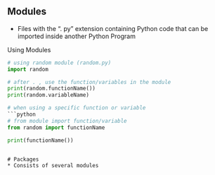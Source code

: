 
## Modules

* Files with the “. py” extension containing Python code that can be imported inside another Python Program

Using Modules
```python
# using random module (random.py)
import random

# after . , use the function/variables in the module
print(random.functionName())
print(random.variableName)

# when using a specific function or variable
```python
# from module import function/variable
from random import functionName

print(functionName())
```
```

# Packages
* Consists of several modules
